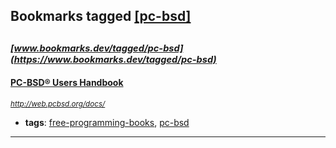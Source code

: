 ## Bookmarks tagged [[pc-bsd]](https://www.bookmarks.dev/search?q=[pc-bsd])

_<sup><sup>[www.bookmarks.dev/tagged/pc-bsd](https://www.bookmarks.dev/tagged/pc-bsd)</sup></sup>_
---
#### [PC-BSD® Users Handbook](http://web.pcbsd.org/docs/)
_<sup>http://web.pcbsd.org/docs/</sup>_

* **tags**: [free-programming-books](../tagged/free-programming-books.md), [pc-bsd](../tagged/pc-bsd.md)
---
